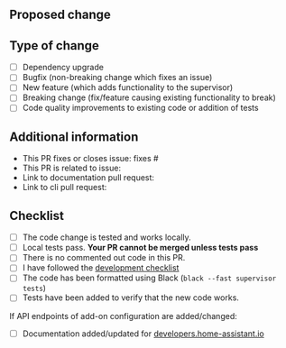 <!--
  You are amazing! Thanks for contributing to our project!
  Please, DO NOT DELETE ANY TEXT from this template! (unless instructed).
-->

## Proposed change

<!--
  Describe the big picture of your changes here to communicate to the
  maintainers why we should accept this pull request. If it fixes a bug
  or resolves a feature request, be sure to link to that issue in the
  additional information section.
-->

## Type of change

<!--
  What type of change does your PR introduce to Home Assistant?
  NOTE: Please, check only 1! box!
  If your PR requires multiple boxes to be checked, you'll most likely need to
  split it into multiple PRs. This makes things easier and faster to code review.
-->

- [ ] Dependency upgrade
- [ ] Bugfix (non-breaking change which fixes an issue)
- [ ] New feature (which adds functionality to the supervisor)
- [ ] Breaking change (fix/feature causing existing functionality to break)
- [ ] Code quality improvements to existing code or addition of tests

## Additional information

<!--
  Details are important, and help maintainers processing your PR.
  Please be sure to fill out additional details, if applicable.
-->

- This PR fixes or closes issue: fixes #
- This PR is related to issue:
- Link to documentation pull request:
- Link to cli pull request:

## Checklist

<!--
  Put an `x` in the boxes that apply. You can also fill these out after
  creating the PR. If you're unsure about any of them, don't hesitate to ask.
  We're here to help! This is simply a reminder of what we are going to look
  for before merging your code.
-->

- [ ] The code change is tested and works locally.
- [ ] Local tests pass. **Your PR cannot be merged unless tests pass**
- [ ] There is no commented out code in this PR.
- [ ] I have followed the [development checklist][dev-checklist]
- [ ] The code has been formatted using Black (`black --fast supervisor tests`)
- [ ] Tests have been added to verify that the new code works.

If API endpoints of add-on configuration are added/changed:

- [ ] Documentation added/updated for [developers.home-assistant.io][docs-repository]

<!--
  Thank you for contributing <3

  Below, some useful links you could explore:
-->

[dev-checklist]: https://developers.home-assistant.io/docs/en/development_checklist.html
[docs-repository]: https://github.com/home-assistant/developers.home-assistant
